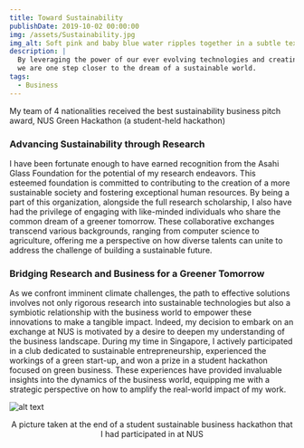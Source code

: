 ```yaml
---
title: Toward Sustainability
publishDate: 2019-10-02 00:00:00
img: /assets/Sustainability.jpg
img_alt: Soft pink and baby blue water ripples together in a subtle texture.
description: |
  By leveraging the power of our ever evolving technologies and creating new sustainable business models,
  we are one step closer to the dream of a sustainable world.
tags:
  - Business
---
```


My team of 4 nationalities received the best sustainability business pitch award, NUS Green Hackathon (a student-held hackathon)

### Advancing Sustainability through Research

I have been fortunate enough to have earned recognition from the Asahi Glass Foundation for the potential of my research endeavors. This esteemed foundation is committed to contributing to the creation of a more sustainable society and fostering exceptional human resources. By being a part of this organization, alongside the full research scholarship, I also have had the privilege of engaging with like-minded individuals who share the common dream of a greener tomorrow. These collaborative exchanges transcend various backgrounds, ranging from computer science to agriculture, offering me a perspective on how diverse talents can unite to address the challenge of building a sustainable future.

### Bridging Research and Business for a Greener Tomorrow

As we confront imminent climate challenges, the path to effective solutions involves not only rigorous research into sustainable technologies but also a symbiotic relationship with the business world to empower these innovations to make a tangible impact. Indeed, my decision to embark on an exchange at NUS is motivated by a desire to deepen my understanding of the business landscape. During my time in Singapore, I actively participated in a club dedicated to sustainable entrepreneurship, experienced the workings of a green start-up, and won a prize in a student hackathon focused on green business. These experiences have provided invaluable insights into the dynamics of the business world, equipping me with a strategic perspective on how to amplify the real-world impact of my work.

![alt text](/assets/Sustainability-3.jpg)
<div align="center">
  A picture taken at the end of a student sustainable business hackathon that I had participated in at NUS
</div>